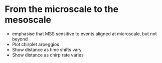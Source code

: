 # From the microscale to the mesoscale

- emphasise that MSS sensitive to events aligned at microscale, but not beyond
- Plot chirplet arpeggios
- Show distance as time shifts vary
- Show distance as chirp rate varies